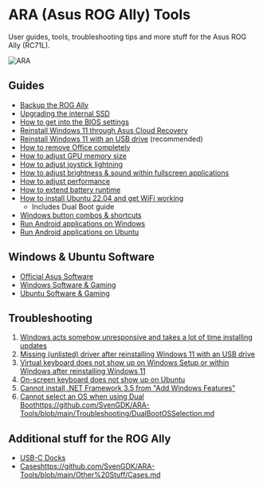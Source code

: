# ARA (Asus ROG Ally) Tools 
User guides, tools, troubleshooting tips and more stuff for the Asus ROG Ally (RC71L).

![ARA](https://github.com/SvenGDK/ARA-Tools/assets/84620/84c68b76-d031-4b43-ba42-3ef68b489384)


## Guides
- [Backup the ROG Ally](https://github.com/SvenGDK/ARA-Tools/blob/main/Guides/BackupROGAlly.md)
- [Upgrading the internal SSD](https://github.com/SvenGDK/ARA-Tools/blob/main/Guides/UpgradeROGAlly.md)
- [How to get into the BIOS settings](https://github.com/SvenGDK/ARA-Tools/blob/main/Guides/EnterBIOS.md)
- [Reinstall Windows 11 through Asus Cloud Recovery](https://github.com/SvenGDK/ARA-Tools/blob/main/Guides/ReinstallWindows11CloudRecovery.md)
- [Reinstall Windows 11 with an USB drive](https://github.com/SvenGDK/ARA-Tools/blob/main/Guides/ReinstallWindows11USB.md) (recommended)
- [How to remove Office completely](https://github.com/SvenGDK/ARA-Tools/blob/main/Guides/RemoveOffice365.md)
- [How to adjust GPU memory size](https://github.com/SvenGDK/ARA-Tools/blob/main/Guides/ACAdjustGPUMemorySize.md)
- [How to adjust joystick lightning](https://github.com/SvenGDK/ARA-Tools/blob/main/Guides/ACAdjustLightning.md)
- [How to adjust brightness & sound within fullscreen applications](https://github.com/SvenGDK/ARA-Tools/blob/main/Guides/CCAdjustBrightnessAndSound.md)
- [How to adjust performance](https://github.com/SvenGDK/ARA-Tools/blob/main/Guides/CCAdjustPerformance.md)
- [How to extend battery runtime](https://github.com/SvenGDK/ARA-Tools/blob/main/Guides/ExtendBatteryRuntime.md)
- [How to install Ubuntu 22.04 and get WiFi working](https://github.com/SvenGDK/ARA-Tools/blob/main/Guides/Ubuntu22.04OnROGAlly.md)
  - Includes Dual Boot guide
- [Windows button combos & shortcuts](https://github.com/SvenGDK/ARA-Tools/blob/main/Guides/WinMacroShortcuts.md)
- [Run Android applications on Windows](https://github.com/SvenGDK/ARA-Tools/blob/main/Guides/WinSubsystemAndroid.md)
- [Run Android applications on Ubuntu](https://github.com/SvenGDK/ARA-Tools/blob/main/Guides/UbuntuAndroid.md)

## Windows & Ubuntu Software
- [Official Asus Software](https://github.com/SvenGDK/ARA-Tools/blob/main/Software%20%26%20Tools/AsusTools.md)
- [Windows Software & Gaming](https://github.com/SvenGDK/ARA-Tools/blob/main/Software%20%26%20Tools/WinSoftware.md)
- [Ubuntu Software & Gaming](https://github.com/SvenGDK/ARA-Tools/blob/main/Software%20%26%20Tools/UbuntuSoftware.md)

## Troubleshooting
1. [Windows acts somehow unresponsive and takes a lot of time installing updates](https://github.com/SvenGDK/ARA-Tools/blob/main/Troubleshooting/SlowOSRec.md)
2. [Missing (unlisted) driver after reinstalling Windows 11 with an USB drive](https://github.com/SvenGDK/ARA-Tools/blob/main/Troubleshooting/MissingROGAllyDriver.md)
3. [Virtual keyboard does not show up on Windows Setup or within Windows after reinstalling Windows 11](https://github.com/SvenGDK/ARA-Tools/blob/main/Troubleshooting/VirtualKeyboardFixWindows.md)
4. [On-screen keyboard does not show up on Ubuntu](https://github.com/SvenGDK/ARA-Tools/blob/main/Troubleshooting/VirtualKeyboardFixUbuntu.md)
5. [Cannot install .NET Framework 3.5 from "Add Windows Features"](https://github.com/SvenGDK/ARA-Tools/blob/main/Troubleshooting/OptionalFeaturesStuck.md)
6. [Cannot select an OS when using Dual Boot](https://github.com/SvenGDK/ARA-Tools/blob/main/Troubleshooting/DualBootOSSelection.md)https://github.com/SvenGDK/ARA-Tools/blob/main/Troubleshooting/DualBootOSSelection.md

## Additional stuff for the ROG Ally
- [USB-C Docks](https://github.com/SvenGDK/ARA-Tools/blob/main/Other%20Stuff/USB-C-Docks.md)
- [Cases](https://github.com/SvenGDK/ARA-Tools/blob/main/Other%20Stuff/Cases.md)https://github.com/SvenGDK/ARA-Tools/blob/main/Other%20Stuff/Cases.md
